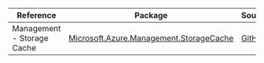 | Reference | Package | Source |
|---|---|---|
|Management - Storage Cache|[Microsoft.Azure.Management.StorageCache](https://www.nuget.org/packages/Microsoft.Azure.Management.StorageCache)|[GitHub](https://github.com/Azure/azure-sdk-for-net)|

